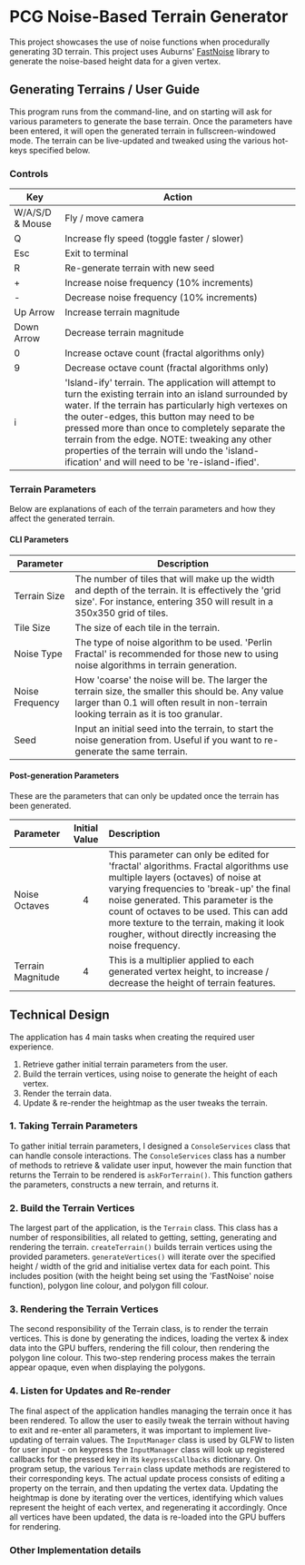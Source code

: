 # PCG Noise-Based Terrain Generator
This project showcases the use of noise functions when procedurally generating 3D terrain. This project uses Auburns' [FastNoise](https://github.com/Auburns/FastNoise) library to generate the noise-based height data for a given vertex.

## Generating Terrains / User Guide
This program runs from the command-line, and on starting will ask for various parameters to generate the base terrain. Once the parameters have been entered, it will open the generated terrain in fullscreen-windowed mode. The terrain can be live-updated and tweaked using the various hot-keys specified below.

### Controls
| Key  | Action |
| ------------- | ------------- |
| W/A/S/D & Mouse | Fly / move camera |
| Q | Increase fly speed (toggle faster / slower) |
| Esc | Exit to terminal |
| R | Re-generate terrain with new seed |
| + | Increase noise frequency (10% increments)  |
| - | Decrease noise frequency (10% increments)  |
| Up Arrow | Increase terrain magnitude  |
| Down Arrow | Decrease terrain magnitude  |
| 0 | Increase octave count (fractal algorithms only)  |
| 9 | Decrease octave count (fractal algorithms only)  |
| i | 'Island-ify' terrain. The application will attempt to turn the existing terrain into an island surrounded by water. If the terrain has particularly high vertexes on the outer-edges, this button may need to be pressed more than once to completely separate the terrain from the edge. NOTE: tweaking any other properties of the terrain will undo the 'island-ification' and will need to be 're-island-ified'. |

### Terrain Parameters
Below are explanations of each of the terrain parameters and how they affect the generated terrain.

#### CLI Parameters
| Parameter  | Description |
| ------------- | ------------- |
| Terrain Size | The number of tiles that will make up the width and depth of the terrain. It is effectively the 'grid size'. For instance, entering 350 will result in a 350x350 grid of tiles. |
| Tile Size | The size of each tile in the terrain.  |
| Noise Type | The type of noise algorithm to be used. 'Perlin Fractal' is recommended for those new to using noise algorithms in terrain generation. |
| Noise Frequency | How 'coarse' the noise will be. The larger the terrain size, the smaller this should be. Any value larger than 0.1 will often result in non-terrain looking terrain as it is too granular. |
| Seed | Input an initial seed into the terrain, to start the noise generation from. Useful if you want to re-generate the same terrain. |

#### Post-generation Parameters
These are the parameters that can only be updated once the terrain has been generated.

| Parameter  | Initial Value | Description |
| :--------- | :-----: | :---------- |
| Noise Octaves | 4 | This parameter can only be edited for 'fractal' algorithms. Fractal algorithms use multiple layers (octaves) of noise at varying frequencies to 'break-up' the final noise generated. This parameter is the count of octaves to be used. This can add more texture to the terrain, making it look rougher, without directly increasing the noise frequency. |
| Terrain Magnitude | 4 |  This is a multiplier applied to each generated vertex height, to increase / decrease the height of terrain features.  |

## Technical Design
The application has 4 main tasks when creating the required user experience.
1. Retrieve gather initial terrain parameters from the user.
2. Build the terrain vertices, using noise to generate the height of each vertex.
3. Render the terrain data.
4. Update & re-render the heightmap as the user tweaks the terrain.

### 1. Taking Terrain Parameters
To gather initial terrain parameters, I designed a ```ConsoleServices``` class that can handle console interactions. The ```ConsoleServices``` class has a number of methods to retrieve & validate user input, however the main function that returns the Terrain to be rendered is ```askForTerrain()```. This function gathers the parameters, constructs a new terrain, and returns it.

### 2. Build the Terrain Vertices
The largest part of the application, is the ```Terrain``` class. This class has a number of responsibilities, all related to getting, setting, generating and rendering the terrain. ```createTerrain()``` builds terrain vertices using the provided parameters. ```generateVertices()``` will iterate over the specified height / width of the grid and initialise vertex data for each point. This includes position (with the height being set using the 'FastNoise' noise function), polygon line colour, and polygon fill colour.

### 3. Rendering the Terrain Vertices
The second responsibility of the Terrain class, is to render the terrain vertices. This is done by generating the indices, loading the vertex & index data into the GPU buffers, rendering the fill colour, then rendering the polygon line colour. This two-step rendering process makes the terrain appear opaque, even when displaying the polygons.

### 4. Listen for Updates and Re-render
The final aspect of the application handles managing the terrain once it has been rendered. To allow the user to easily tweak the terrain without having to exit and re-enter all parameters, it was important to implement live-updating of terrain values. The ```InputManager``` class is used by GLFW to listen for user input - on keypress the ```InputManager``` class will look up registered callbacks for the pressed key in its ```keypressCallbacks``` dictionary. On program setup, the various ```Terrain``` class update methods are registered to their corresponding keys. The actual update process consists of editing a property on the terrain, and then updating the vertex data. Updating the heightmap is done by iterating over the vertices, identifying which values represent the height of each vertex, and regenerating it accordingly. Once all vertices have been updated, the data is re-loaded into the GPU buffers for rendering.

### Other Implementation details
